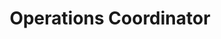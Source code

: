 ---
name: Spencer Miskoviak
email: sjmiskov@mtu.edu
title: Operations Coordinator
photo: sjmiskov.jpg
bio: Hi! I'm a senior computer science student at Michigan Tech interested in
  technology and entrepreneurship. I was drawn to software because of the
  low overhead needed to constantly build something new, iterate and expand
  on projects. I've joined the Alley team in hopes of expanding my
  experience with making beyond computers, collaborate and learn from others
  and hopefully create a space that I wish was available to me throughout
  my college exerpience to just be creative.
---
